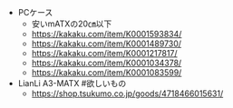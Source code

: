 - PCケース
	- 安いmATXの20㎝以下
	- https://kakaku.com/item/K0001593834/
	- https://kakaku.com/item/K0001489730/
	- https://kakaku.com/item/K0001217817/
	- https://kakaku.com/item/K0001034378/
	- https://kakaku.com/item/K0001083599/
- LianLi A3-MATX #欲しいもの
	- https://shop.tsukumo.co.jp/goods/4718466015631/